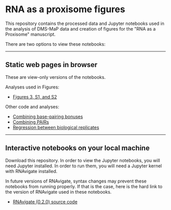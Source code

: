 # RNA as a proxisome figures

This repository contains the processed data and Jupyter notebooks used in the
analysis of DMS-MaP data and creation of figures for the "RNA as a Proxisome"
manuscript.

There are two options to view these notebooks:

---

## Static web pages in browser

These are view-only versions of the notebooks.

Analyses used in Figures:
- [Figures 3, S1, and S2](https://htmlpreview.github.io/?https://github.com/Weeks-UNC/2023_Hatfield_Proxisome/blob/main/Figures_3_S1_S2.html)

Other code and analyses:
- [Combining base-pairing bonuses](https://htmlpreview.github.io/?https://github.com/Weeks-UNC/2023_Hatfield_Proxisome/blob/main/combining-bp-bonuses.html)
- [Combining PAIRs](https://htmlpreview.github.io/?https://github.com/Weeks-UNC/2023_Hatfield_Proxisome/blob/main/combining-pairmap.html)
- [Regression between biological replicates](https://htmlpreview.github.io/?https://github.com/Weeks-UNC/2023_Hatfield_Proxisome/blob/main/replicate_regression.html)

---

## Interactive notebooks on your local machine

Download this repository. In order to view the Jupyter notebooks, you will need
Jupyter installed. In order to run them, you will need a Jupyter kernel with
RNAvigate installed.

In future versions of RNAvigate, syntax changes may prevent these notebooks
from running properly. If that is the case, here is the hard link to the
version of RNAvigate used in these notebooks.

- [RNAvigate (0.2.0) source code](https://github.com/Weeks-UNC/RNAvigate/tree/48d6c1b9477b52120ce48ac0dacba0071ddf86d9)
